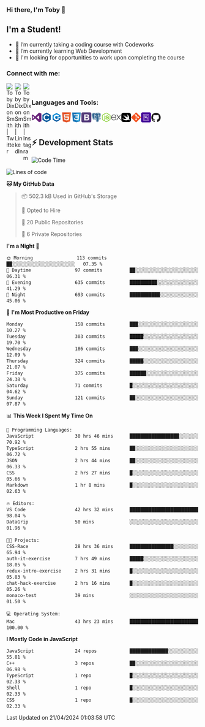 ### Hi there, I'm Toby 👋

## I'm a Student!
- 🔭 I’m currently taking a coding course with Codeworks
- 🌱 I’m currently learning Web Development
- 💬 I'm looking for opportunities to work upon completing the course

### Connect with me:

[<img align="left" alt="Toby Dixon Smith | Twitter" width="22px" src="https://cdn.jsdelivr.net/npm/simple-icons@v3/icons/twitter.svg" />][twitter]
[<img align="left" alt="Toby Dixon Smith | LinkedIn" width="22px" src="https://cdn.jsdelivr.net/npm/simple-icons@v3/icons/linkedin.svg" />][linkedin]
[<img align="left" alt="Toby Dixon Smith | Instagram" width="22px" src="https://cdn.jsdelivr.net/npm/simple-icons@v3/icons/instagram.svg" />][instagram]

[twitter]: https://twitter.com/TobyDixonSmith1
[instagram]: https://www.instagram.com/toby_ds1/
[linkedin]: https://www.linkedin.com/in/toby-dixon-smith-4734331a3/

<br />

### Languages and Tools:

<img align="left" alt="Visual Studio Code" title="Visual Studio Code" width="26px" src="logos/visualstudio.png" />
<img align="left" alt="C" title="C" width="26px" src="logos/c.png" />
<img align="left" alt="C++" title="C++" width="26px" src="logos/c-plus.png" />
<img align="left" alt="HTML5" title="HTML 5" width="26px" src="logos/html.png" />
<img align="left" alt="CSS3" title="CSS 3" width="26px" src="logos/css3.png" />
<img align="left" alt="BootStrap" title="BootStrap" width="26px" src="logos/bootstrap.png" />
<img align="left" alt="PostgresSQL" title="PostgresSPQ" width="26px" src="logos/postgresql.png" />
<img align="left" alt="Node JS" title="Node JS" width="26px" src="logos/node-js.png" />
<img align="left" alt="Express" title="Express" width="26px" src="logos/express.png" />
<img align="left" alt="Swift" title="Swift" width="26px" src="logos/swift.png" />
<img align="left" alt="Git" title="Git" width="26px" src="logos/git.png" />
<img align="left" alt="Heroku" title="Heroku" width="26px" src="logos/heroku.png" />
<img align="left" alt="GitHub" title="GitHub" width="26px" src="logos/github.png" />
<br />
<br />

## :zap: Development Stats

<!--START_SECTION:waka-->
![Code Time](http://img.shields.io/badge/Code%20Time-441%20hrs%2028%20mins-blue)

![Lines of code](https://img.shields.io/badge/From%20Hello%20World%20I%27ve%20Written-1.6%20million%20lines%20of%20code-blue)

**🐱 My GitHub Data** 

> 📦 502.3 kB Used in GitHub's Storage 
 > 
> 💼 Opted to Hire
 > 
> 📜 20 Public Repositories 
 > 
> 🔑 6 Private Repositories 
 > 
**I'm a Night 🦉** 

```text
🌞 Morning                113 commits         ██░░░░░░░░░░░░░░░░░░░░░░░   07.35 % 
🌆 Daytime                97 commits          ██░░░░░░░░░░░░░░░░░░░░░░░   06.31 % 
🌃 Evening                635 commits         ██████████░░░░░░░░░░░░░░░   41.29 % 
🌙 Night                  693 commits         ███████████░░░░░░░░░░░░░░   45.06 % 
```
📅 **I'm Most Productive on Friday** 

```text
Monday                   158 commits         ███░░░░░░░░░░░░░░░░░░░░░░   10.27 % 
Tuesday                  303 commits         █████░░░░░░░░░░░░░░░░░░░░   19.70 % 
Wednesday                186 commits         ███░░░░░░░░░░░░░░░░░░░░░░   12.09 % 
Thursday                 324 commits         █████░░░░░░░░░░░░░░░░░░░░   21.07 % 
Friday                   375 commits         ██████░░░░░░░░░░░░░░░░░░░   24.38 % 
Saturday                 71 commits          █░░░░░░░░░░░░░░░░░░░░░░░░   04.62 % 
Sunday                   121 commits         ██░░░░░░░░░░░░░░░░░░░░░░░   07.87 % 
```


📊 **This Week I Spent My Time On** 

```text
💬 Programming Languages: 
JavaScript               30 hrs 46 mins      ██████████████████░░░░░░░   70.92 % 
TypeScript               2 hrs 55 mins       ██░░░░░░░░░░░░░░░░░░░░░░░   06.72 % 
JSON                     2 hrs 44 mins       ██░░░░░░░░░░░░░░░░░░░░░░░   06.33 % 
CSS                      2 hrs 27 mins       █░░░░░░░░░░░░░░░░░░░░░░░░   05.66 % 
Markdown                 1 hr 8 mins         █░░░░░░░░░░░░░░░░░░░░░░░░   02.63 % 

🔥 Editors: 
VS Code                  42 hrs 32 mins      █████████████████████████   98.04 % 
DataGrip                 50 mins             ░░░░░░░░░░░░░░░░░░░░░░░░░   01.96 % 

🐱‍💻 Projects: 
CSS-Race                 28 hrs 36 mins      ████████████████░░░░░░░░░   65.94 % 
auth-it-exercise         7 hrs 49 mins       █████░░░░░░░░░░░░░░░░░░░░   18.05 % 
redux-intro-exercise     2 hrs 31 mins       █░░░░░░░░░░░░░░░░░░░░░░░░   05.83 % 
chat-hack-exercise       2 hrs 16 mins       █░░░░░░░░░░░░░░░░░░░░░░░░   05.26 % 
monaco-test              39 mins             ░░░░░░░░░░░░░░░░░░░░░░░░░   01.50 % 

💻 Operating System: 
Mac                      43 hrs 23 mins      █████████████████████████   100.00 % 
```

**I Mostly Code in JavaScript** 

```text
JavaScript               24 repos            ██████████████░░░░░░░░░░░   55.81 % 
C++                      3 repos             ██░░░░░░░░░░░░░░░░░░░░░░░   06.98 % 
TypeScript               1 repo              █░░░░░░░░░░░░░░░░░░░░░░░░   02.33 % 
Shell                    1 repo              █░░░░░░░░░░░░░░░░░░░░░░░░   02.33 % 
CSS                      1 repo              █░░░░░░░░░░░░░░░░░░░░░░░░   02.33 % 
```




 Last Updated on 21/04/2024 01:03:58 UTC
<!--END_SECTION:waka-->
